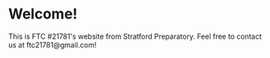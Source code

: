 <h1>Welcome!</h1>
This is FTC #21781's website from Stratford Preparatory. Feel free to contact us at ftc21781@gmail.com!
